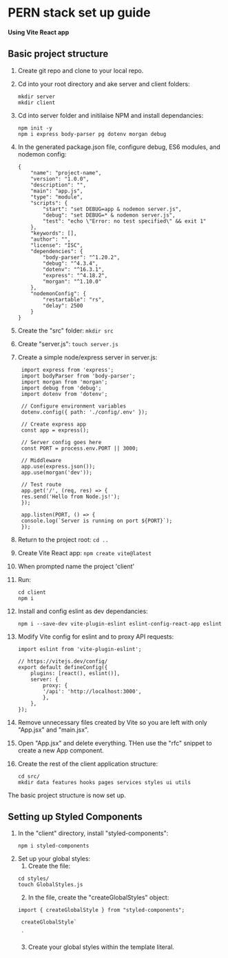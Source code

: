 # PERN stack set up guide

#### Using Vite React app

## Basic project structure

1. Create git repo and clone to your local repo.
2. Cd into your root directory and ake server and client folders:
   ```
   mkdir server
   mkdir client
   ```
3. Cd into server folder and initilaise NPM and install dependancies:
   ```
   npm init -y
   npm i express body-parser pg dotenv morgan debug
   ```
4. In the generated package.json file, configure debug, ES6 modules, and nodemon config:
   ```
   {
       "name": "project-name",
       "version": "1.0.0",
       "description": "",
       "main": "app.js",
       "type": "module",
       "scripts": {
           "start": "set DEBUG=app & nodemon server.js",
           "debug": "set DEBUG=* & nodemon server.js",
           "test": "echo \"Error: no test specified\" && exit 1"
       },
       "keywords": [],
       "author": "",
       "license": "ISC",
       "dependencies": {
           "body-parser": "^1.20.2",
           "debug": "^4.3.4",
           "dotenv": "^16.3.1",
           "express": "^4.18.2",
           "morgan": "^1.10.0"
       },
       "nodemonConfig": {
           "restartable": "rs",
           "delay": 2500
       }
   }
   ```
5. Create the "src" folder: `mkdir src`
6. Create "server.js": `touch server.js`
7. Create a simple node/express server in server.js:

   ```
    import express from 'express';
    import bodyParser from 'body-parser';
    import morgan from 'morgan';
    import debug from 'debug';
    import dotenv from 'dotenv';

    // Configure environment variables
    dotenv.config({ path: './config/.env' });

    // Create express app
    const app = express();

    // Server config goes here
    const PORT = process.env.PORT || 3000;

    // Middleware
    app.use(express.json());
    app.use(morgan('dev'));

    // Test route
    app.get('/', (req, res) => {
    res.send('Hello from Node.js!');
    });

    app.listen(PORT, () => {
    console.log(`Server is running on port ${PORT}`);
    });
   ```

8. Return to the project root: `cd ..`
9. Create Vite React app: `npm create vite@latest`
10. When prompted name the project 'client'
11. Run:

    ```
    cd client
    npm i
    ```

12. Install and config eslint as dev dependancies:

    ```
    npm i --save-dev vite-plugin-eslint eslint-config-react-app eslint
    ```

13. Modify Vite config for eslint and to proxy API requests:

    ```
    import eslint from 'vite-plugin-eslint';

    // https://vitejs.dev/config/
    export default defineConfig({
        plugins: [react(), eslint()],
        server: {
            proxy: {
            '/api': 'http://localhost:3000',
            },
        },
    });
    ```

14. Remove unnecessary files created by Vite so you are left with only "App.jsx" and "main.jsx".
15. Open "App.jsx" and delete everything. THen use the "rfc" snippet to create a new App component.
16. Create the rest of the client application structure:
    ```
    cd src/
    mkdir data features hooks pages services styles ui utils
    ```

The basic project structure is now set up.

## Setting up Styled Components

1. In the "client" directory, install "styled-components":
   ```
   npm i styled-components
   ```
2. Set up your global styles:
   1. Create the file:
    ```
    cd styles/
    touch GlobalStyles.js
    ```
   2. In the file, create the "createGlobalStyles" object:
   ```
   import { createGlobalStyle } from "styled-components";

    createGlobalStyle`

    `
   ```
   3. Create your global styles within the template literal.

